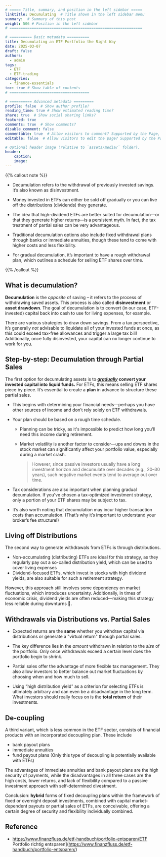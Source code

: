 ```yaml
---
# ===== Title, summary, and position in the left sidebar =====
linktitle: Decumulating  # Title shown in the left sidebar menu
summary:  # Summary of this post
weight: 506 # Position in the left sidebar
# ============================================================

# ========== Basic metadata ==========
title: Decumulating an ETF Portfolio the Right Way
date: 2025-03-07
draft: false
authors:
  - admin
tags:
  - ETF
  - ETF-trading
categories:
  - finance-essentials
toc: true # Show table of contents
# ====================================

# ========== Advanced metadata =========
profile: false  # Show author profile?
reading_time: true # Show estimated reading time?
share: true  # Show social sharing links?
featured: true
comments: true  # Show comments?
disable_comment: false
commentable: true  # Allow visitors to comment? Supported by the Page, Post, and Book content types.
editable: false  # Allow visitors to edit the page? Supported by the Page, Post, and Book content types.

# Optional header image (relative to `assets/media/` folder).
header:
    caption: 
    image:  
---
```


{{% callout  note %}}

- Decumulation refers to the withdrawal of previously invested savings. It’s also known as disinvestment.

- Money invested in ETFs can either be sold off gradually or you can live off the distributions (dividends) they generate.
- The idea that high-dividend ETFs are better suited for decumulation—or that they generate higher returns—is a persistent myth. In fact, the tax treatment of partial sales can be very advantageous.

- Traditional decumulation options also include fixed withdrawal plans through banks or immediate annuities, though these tend to come with higher costs and less flexibility.

- For gradual decumulation, it’s important to have a rough withdrawal plan, which outlines a schedule for selling ETF shares over time.


{{% /callout %}}

## **What is decumulation?**
**Decumulation** is the *opposite* of saving – it refers to the process of withdrawing saved assets. This process is also called **disinvestment** or **asset drawdown**. The goal of decumulation is to convert (in our case, ETF-invested) capital back into cash to use for living expenses, for example.

There are various strategies to draw down savings. From a tax perspective, it’s generally *not* advisable to liquidate all of your invested funds at once, as this could exceed tax-free allowances and trigger a large tax bill! Additionally, once fully disinvested, your capital can no longer continue to work for you.

## Step-by-step: Decumulation through Partial Sales

The first option for decumulating assets is to **<u>*gradually*</u> convert your invested capital into liquid funds.** For ETFs, this means selling ETF shares piece by piece. It’s essential to create a **plan** in advance to structure these partial sales.

- This begins with determining your financial needs—perhaps you have other sources of income and don’t rely solely on ETF withdrawals.

- Your plan should be based on a rough time schedule.

  - Planning can be tricky, as it's impossible to predict how long you’ll need this income during retirement.

  - Market volatility is another factor to consider—ups and downs in the stock market can significantly affect your portfolio value, especially during a market crash.

    > However, since passive investors usually have a long investment horizon and decumulate over decades (e.g., 20–30 years), such negative market events tend to average out over time.

- Tax considerations are also important when planning gradual decumulation. If you've chosen a tax-optimized investment strategy, only a portion of your ETF shares may be subject to tax.

- It’s also worth noting that decumulation may incur higher transaction costs than accumulation. (That’s why it’s important to understand your broker’s fee structure!)

## Living off Distributions

The second way to generate withdrawals from ETFs is through distributions.

- Non-accumulating (distributing) ETFs are ideal for this strategy, as they regularly pay out a so-called distribution yield, which can be used to cover living expenses
- Dividend-focused ETFs, which invest in stocks with high dividend yields, are also suitable for such a retirement strategy.

However, this approach still involves some dependency on market fluctuations, which introduces uncertainty. Additionally, in times of economic crisis, dividend yields are often reduced—making this strategy less reliable during downturns 🤪.

## Withdrawals via Distributions vs. Partial Sales

- Expected returns are the **same** whether you withdraw capital via distributions or generate a "virtual return" through partial sales. 
- The key difference lies in the *amount* withdrawn in relation to the *size* of the portfolio. Only once withdrawals exceed a certain level does the portfolio begin to shrink.

- Partial sales offer the advantage of more flexible tax management. They also allow investors to better balance out market fluctuations by choosing when and how much to sell. 

- Using “high distribution yield” as a criterion for selecting ETFs is ultimately arbitrary and can even be a disadvantage in the long term. What investors should really focus on is the **total return** of their investments.

## De-coupling

A third variant, which is less common in the ETF sector, consists of financial products with an incorporated decoupling plan. These include 

- bank payout plans
- immediate annuities
- fund payout plans (Only this  type of decoupling is potentially available with ETFs)

The advantages of immediate annuities and bank payout plans are the high security of payments, while the disadvantages in all three cases are the high costs, lower returns, and lack of flexibility compared to a passive investment approach with self-determined divestment.

Conclusion: **hybrid** forms of fixed decoupling plans within the framework of fixed or overnight deposit investments, combined with capital market-dependent payouts or partial sales of ETFs, are conceivable, offering a certain degree of security and flexibility individually combined.

## Reference

- https://www.finanzfluss.de/etf-handbuch/portfolio-entsparen/ETF Portfolio richtig entsparen](https://www.finanzfluss.de/etf-handbuch/portfolio-entsparen/)